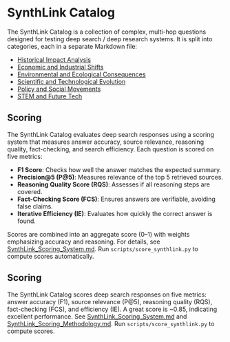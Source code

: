 # SynthLink Catalog 

The SynthLink Catalog is a collection of complex, multi-hop questions designed for testing deep search / deep research systems. It is split into categories, each in a separate Markdown file:

- [Historical Impact Analysis](HIA/SynthLink_Historical_Impact_Analysis.md)
- [Economic and Industrial Shifts](EIS/SynthLink_Economic_Industrial_Shifts.md)
- [Environmental and Ecological Consequences](EEC/SynthLink_Environmental_Ecological_Consequences.md)
- [Scientific and Technological Evolution](STE/SynthLink_Scientific_Technological_Evolution.md)
- [Policy and Social Movements](PSM/SynthLink_Policy_Social_Movements.md)
- [STEM and Future Tech](SFT/SynthLink_STEM_Future_Tech.md)

## Scoring

The SynthLink Catalog evaluates deep search responses using a scoring system that measures answer accuracy, source relevance, reasoning quality, fact-checking, and search efficiency. Each question is scored on five metrics:

- **F1 Score**: Checks how well the answer matches the expected summary.
- **Precision@5 (P@5)**: Measures relevance of the top 5 retrieved sources.
- **Reasoning Quality Score (RQS)**: Assesses if all reasoning steps are covered.
- **Fact-Checking Score (FCS)**: Ensures answers are verifiable, avoiding false claims.
- **Iterative Efficiency (IE)**: Evaluates how quickly the correct answer is found.

Scores are combined into an aggregate score (0–1) with weights emphasizing accuracy and reasoning. For details, see [SynthLink_Scoring_System.md](SynthLink_Scoring_System.md). Run `scripts/score_synthlink.py` to compute scores automatically.

## Scoring
The SynthLink Catalog scores deep search responses on five metrics: answer accuracy (F1), source relevance (P@5), reasoning quality (RQS), fact-checking (FCS), and efficiency (IE). 
A great score is ~0.85, indicating excellent performance. See [SynthLink_Scoring_System.md](SynthLink_Scoring_System.md) and [SynthLink_Scoring_Methodology.md](SynthLink_Scoring_Methodology.md). Run `scripts/score_synthlink.py` to compute scores.
